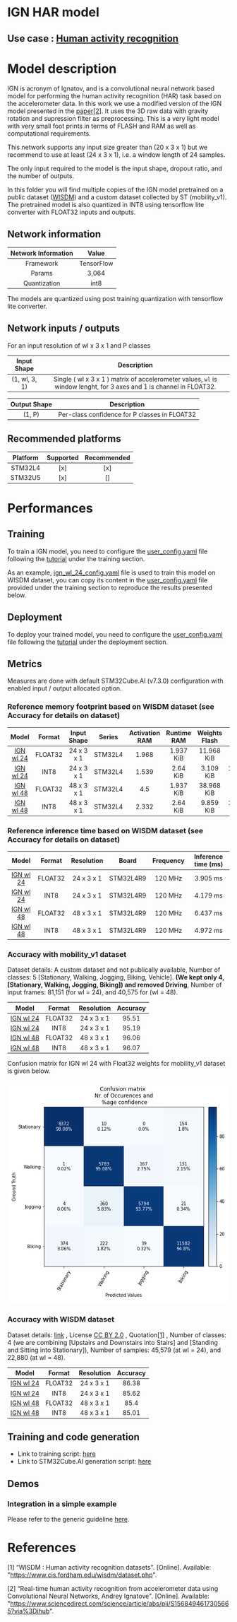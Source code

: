 # IGN HAR model

## **Use case** : [Human activity recognition](../../../human_activity_recognition/)

# Model description

IGN is acronym of Ignatov, and is a convolutional neural network based model for performing the human activity recognition (HAR) task based on the accelerometer data. In this work we use a modified version of the IGN model presented in the [paper[2]](#2). It uses the 3D raw data with gravity rotation and supression filter as preprocessing. This is a very light model with very small foot prints in terms of FLASH and RAM as well as computational requirements.

This network supports any input size greater than (20 x 3 x 1) but we recommend to use at least (24 x 3 x 1), i.e. a window length of 24 samples.

The only input required to the model is the input shape, dropout ratio, and the number of outputs.

In this folder you will find multiple copies of the IGN model pretrained on a public dataset ([WISDM](https://www.cis.fordham.edu/wisdm/dataset.php)) and a custom dataset collected by ST (mobility_v1). The pretrained model is also quantized in INT8 using tensorflow lite converter with FLOAT32 inputs and outputs.

## Network information


| Network Information     |  Value          |
|:-----------------------:|:---------------:|
|  Framework              | TensorFlow      |
|  Params                 | 3,064           |
|  Quantization           | int8            |

The models are quantized using post training quantization with tensorflow lite converter.


## Network inputs / outputs


For an input resolution of wl x 3 x 1 and P classes

| Input Shape | Description |
| :----:| :-----------: |
| (1, wl, 3, 1) | Single ( wl x 3 x 1 ) matrix of accelerometer values, `wl` is window lenght, for 3 axes and 1 is channel in FLOAT32.|

| Output Shape | Description |
| :----:| :-----------: |
| (1, P) | Per-class confidence for P classes in FLOAT32|


## Recommended platforms


| Platform | Supported | Recommended |
|:----------:|:-----------:|:-----------:|
| STM32L4  |    [x]    |    [x]    |
| STM32U5  |    [x]    |    []     |


# Performances
## Training


To train a IGN model, you need to configure the [user_config.yaml](../../scripts/training/user_config.yaml) file following the [tutorial](../../scripts/training/README.md) under the training section.

As an example, [ign_wl_24_config.yaml](../ign/ST_pretrainedmodel_public_dataset/WISDM/ign_wl_24/ign_wl_24_config.yaml) file is used to train this model on WISDM dataset, you can copy its content in the [user_config.yaml](../../scripts/training/user_config.yaml) file provided under the training section to reproduce the results presented below. 

## Deployment

To deploy your trained model, you need to configure the [user_config.yaml](../../scripts/deployment/user_config.yaml) file following the [tutorial](../../scripts/deployment/README.md) under the deployment section.


## Metrics


Measures are done with default STM32Cube.AI (v7.3.0) configuration with enabled input / output allocated option.


### Reference memory footprint based on WISDM dataset (see Accuracy for details on dataset)


| Model             | Format | Input Shape | Series  | Activation RAM | Runtime RAM | Weights Flash | Code Flash | Total RAM   | Total Flash |
|:-----------------:|:------:|:-----------:|:-------:|:--------------:|:-----------:|:-------------:|:----------:|:-----------:|:-----------:|
| [IGN wl 24](ST_pretrainedmodel_public_dataset/WISDM/ign_wl_24/ign_wl_24.h5) | FLOAT32   | 24 x 3 x 1    | STM32L4 | 1.968     | 1.937 KiB       | 11.968 KiB    | 17.21 KiB       |  3.905 KiB   | 29.178 KiB  |
| [IGN wl 24](ST_pretrainedmodel_public_dataset/WISDM/ign_wl_24/ign_wl_24_int8.tflite) | INT8   | 24 x 3 x 1    | STM32L4 | 1.539    | 2.64 KiB       | 3.109 KiB    | 29.582 KiB       |  4.179 KiB   | 32.691 KiB  |
| [IGN wl 48](ST_pretrainedmodel_public_dataset/WISDM/ign_wl_48/ign_wl_48.h5) | FLOAT32   | 48 x 3 x 1    | STM32L4 | 4.5    | 1.937 KiB       | 38.968 KiB     | 17.21 KiB       |  6.437 KiB   | 56.178 KiB  |
| [IGN wl 48](ST_pretrainedmodel_public_dataset/WISDM/ign_wl_48/ign_wl_48_int8.tflite) | INT8   | 48 x 3 x 1    | STM32L4 | 2.332    | 2.64 KiB       | 9.859 KiB    | 29.613 KiB       |  4.972 KiB   | 39.472 KiB  |



### Reference inference time based on WISDM dataset (see Accuracy for details on dataset)


| Model             | Format | Resolution | Board            |   Frequency   | Inference time (ms) |
|:-----------------:|:------:|:----------:|:----------------:|:-------------:|:-------------------:|
| [IGN wl 24](ST_pretrainedmodel_public_dataset/WISDM/ign_wl_24/ign_wl_24.h5) | FLOAT32   | 24 x 3 x 1    | STM32L4R9 | 120 MHz       |    3.905  ms       |
| [IGN wl 24](ST_pretrainedmodel_public_dataset/WISDM/ign_wl_24/ign_wl_24_int8.tflite) | INT8   | 24 x 3 x 1    | STM32L4R9 | 120 MHz       |     4.179 ms       |
| [IGN wl 48](ST_pretrainedmodel_public_dataset/WISDM/ign_wl_48/ign_wl_48.h5) | FLOAT32   | 48 x 3 x 1    | STM32L4R9 | 120 MHz       |    6.437  ms       |
| [IGN wl 48](ST_pretrainedmodel_public_dataset/WISDM/ign_wl_48/ign_wl_48_int8.tflite) | INT8   | 48 x 3 x 1    | STM32L4R9 | 120 MHz       |     4.972 ms       |


### Accuracy with mobility_v1 dataset


Dataset details: A custom dataset and not publically available, Number of classes: 5 [Stationary, Walking, Jogging, Biking, Vehicle]. **(We kept only 4, [Stationary, Walking, Jogging, Biking]) and removed Driving**, Number of input frames:  81,151 (for wl = 24), and 40,575 for (wl = 48).


| Model | Format | Resolution | Accuracy |
|:-----------------:|:------:|:----------:|:----------------:|
| [IGN wl 24](./ST_pretrainedmodel_custom_dataset/mobility_v1/ign_wl_24/ign_wl_24.h5) | FLOAT32   | 24 x 3 x 1    | 95.51     |
| [IGN wl 24](./ST_pretrainedmodel_custom_dataset/mobility_v1/ign_wl_24/ign_wl_24_int8.tflite) | INT8   | 24 x 3 x 1    | 95.19 |
| [IGN wl 48](./ST_pretrainedmodel_custom_dataset/mobility_v1/ign_wl_48/ign_wl_48.h5) | FLOAT32   | 48 x 3 x 1    | 96.06   |
| [IGN wl 48](./ST_pretrainedmodel_custom_dataset/mobility_v1/ign_wl_48/ign_wl_48_int8.tflite) | INT8   | 48 x 3 x 1    | 96.07    |

Confusion matrix for IGN wl 24 with Float32 weights for mobility_v1 dataset is given below.

![plot](../../scripts/training/doc/img/mobility_v1/ign_wl_24_confusion_matrix.png)


### Accuracy with WISDM dataset


Dataset details: [link](([WISDM]("https://www.cis.fordham.edu/wisdm/dataset.php"))) , License [CC BY 2.0](https://creativecommons.org/licenses/by/2.0/) , Quotation[[1]](#1) , Number of classes: 4 (we are combining [Upstairs and Downstairs into Stairs] and [Standing and Sitting into Stationary]), Number of samples: 45,579 (at wl = 24), and 22,880 (at wl = 48).

| Model | Format | Resolution |  Accuracy |
|:-----------------:|:------:|:----------:|:----------------:|
| [IGN wl 24](ST_pretrainedmodel_public_dataset/WISDM/ign_wl_24/ign_wl_24.h5) | FLOAT32   | 24 x 3 x 1    | 86.38     |
| [IGN wl 24](ST_pretrainedmodel_public_dataset/WISDM/ign_wl_24/ign_wl_24_int8.tflite) | INT8   | 24 x 3 x 1    | 85.62 |
| [IGN wl 48](ST_pretrainedmodel_public_dataset/WISDM/ign_wl_48/ign_wl_48.h5) | FLOAT32   | 48 x 3 x 1    | 85.4  |
| [IGN wl 48](ST_pretrainedmodel_public_dataset/WISDM/ign_wl_48/ign_wl_48_int8.tflite) | INT8   | 48 x 3 x 1    | 85.01    |


## Training and code generation


- Link to training script: [here](../../scripts/training/README.md)
- Link to STM32Cube.AI generation script: [here](../../scripts/deployment/README.md)


## Demos
### Integration in a simple example

Please refer to the generic guideline [here](../../scripts/deployment/README.md).



# References

<a id="1">[1]</a>
“WISDM : Human activity recognition datasets". [Online]. Available: "https://www.cis.fordham.edu/wisdm/dataset.php".

<a id="2">[2]</a>
“Real-time human activity recognition from accelerometer data using Convolutional Neural Networks, Andrey Ignatove". [Online]. Available: "https://www.sciencedirect.com/science/article/abs/pii/S1568494617305665?via%3Dihub".
